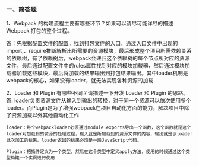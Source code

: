 ### 一、简答题

1、Webpack 的构建流程主要有哪些环节？如果可以请尽可能详尽的描述 Webpack 打包的整个过程。

​	答：先根据配置文件的配置，找到打包文件的入口，通过入口文件中出现的import,、require推断解析出所需要的资源模块，最后形成整个项目所需依赖关系的依赖树，有了依赖树后，webpack会递归这个依赖树的每个节点所对应的资源文件，最后通过配置文件中的rules属性找到对应的模块加载器，然后通过模块加载器加载这些模块，最后将加载的结果输出到打包结果输出。其中loader机制是webpack的核心，如果没有loader，就无法实现各种资源的加载

2、Loader 和 Plugin 有哪些不同？请描述一下开发 Loader 和 Plugin 的思路。
    答:
    loader负责资源文件从输入到输出的转换，对于同一个资源可以依次使用多个loader。而Plugin是为了增强webpack在项目自动化方面的能力，解决项目中除了资源加载以外其他自动化工作

    loader：每个webpackloader必须通过module.exports导出一个函数，这个函数就是这个loader对加载到的资源的处理过程，输入就是所加载到的资源文件的内容，输出就是该loader此次加工的结果。loader返回的结果必须是一段JavaScript代码。
    
    Plugin：把插件定义为一个类型，然后在这个类型中定义apply方法，使用的时候通过这个类型构建一个实例进行使用
    
